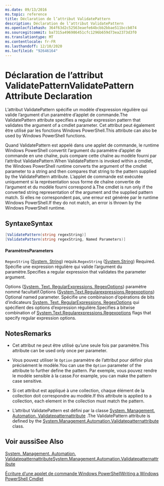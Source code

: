 ```yaml
---
ms.date: 09/13/2016
ms.topic: reference
title: Déclaration de l’attribut ValidatePattern
description: Déclaration de l’attribut ValidatePattern
ms.openlocfilehash: 364f63d2c52563eaefe64bcbb2bbae511bccb074
ms.sourcegitcommit: ba7315a496986451cfc1296b659d73ea2373d3f0
ms.translationtype: MT
ms.contentlocale: fr-FR
ms.lasthandoff: 12/10/2020
ms.locfileid: "92646164"
---
```

# <a name="validatepattern-attribute-declaration"></a><span data-ttu-id="0e4f6-103">Déclaration de l’attribut ValidatePattern</span><span class="sxs-lookup"><span data-stu-id="0e4f6-103">ValidatePattern Attribute Declaration</span></span>

<span data-ttu-id="0e4f6-104">L’attribut ValidatePattern spécifie un modèle d’expression régulière qui valide l’argument d’un paramètre d’applet de commande.</span><span class="sxs-lookup"><span data-stu-id="0e4f6-104">The ValidatePattern attribute specifies a regular expression pattern that validates the argument of a cmdlet parameter.</span></span> <span data-ttu-id="0e4f6-105">Cet attribut peut également être utilisé par les fonctions Windows PowerShell.</span><span class="sxs-lookup"><span data-stu-id="0e4f6-105">This attribute can also be used by Windows PowerShell functions.</span></span>

<span data-ttu-id="0e4f6-106">Quand ValidatePattern est appelé dans une applet de commande, le runtime Windows PowerShell convertit l’argument du paramètre d’applet de commande en une chaîne, puis compare cette chaîne au modèle fourni par l’attribut ValidatePattern.</span><span class="sxs-lookup"><span data-stu-id="0e4f6-106">When ValidatePattern is invoked within a cmdlet, the Windows PowerShell runtime converts the argument of the cmdlet parameter to a string and then compares that string to the pattern supplied by the ValidatePattern attribute.</span></span> <span data-ttu-id="0e4f6-107">L’applet de commande est exécutée uniquement si la représentation sous forme de chaîne convertie de l’argument et du modèle fourni correspond à.</span><span class="sxs-lookup"><span data-stu-id="0e4f6-107">The cmdlet is run only if the converted string representation of the argument and the supplied pattern match.</span></span> <span data-ttu-id="0e4f6-108">Si elles ne correspondent pas, une erreur est générée par le runtime Windows PowerShell.</span><span class="sxs-lookup"><span data-stu-id="0e4f6-108">If they do not match, an error is thrown by the Windows PowerShell runtime.</span></span>

## <a name="syntax"></a><span data-ttu-id="0e4f6-109">Syntaxe</span><span class="sxs-lookup"><span data-stu-id="0e4f6-109">Syntax</span></span>

```csharp
[ValidatePattern(string regexString)]
[ValidatePattern(string regexString, Named Parameters)]
```

#### <a name="parameters"></a><span data-ttu-id="0e4f6-110">Paramètres</span><span class="sxs-lookup"><span data-stu-id="0e4f6-110">Parameters</span></span>

<span data-ttu-id="0e4f6-111">`RegexString` ([System. String](/dotnet/api/System.String)) requis.</span><span class="sxs-lookup"><span data-stu-id="0e4f6-111">`RegexString` ([System.String](/dotnet/api/System.String)) Required.</span></span> <span data-ttu-id="0e4f6-112">Spécifie une expression régulière qui valide l’argument du paramètre.</span><span class="sxs-lookup"><span data-stu-id="0e4f6-112">Specifies a regular expression that validates the parameter argument.</span></span>

<span data-ttu-id="0e4f6-113">Options ([System. Text. RegularExpressions. RegexOptions](/dotnet/api/System.Text.RegularExpressions.RegexOptions)) paramètre nommé facultatif.</span><span class="sxs-lookup"><span data-stu-id="0e4f6-113">Options ([System.Text.Regularexpressions.Regexoptions](/dotnet/api/System.Text.RegularExpressions.RegexOptions)) Optional named parameter.</span></span> <span data-ttu-id="0e4f6-114">Spécifie une combinaison d’opérations de bits d’indicateurs [System. Text. RegularExpressions. RegexOptions](/dotnet/api/System.Text.RegularExpressions.RegexOptions) qui spécifient des options d’expression régulière.</span><span class="sxs-lookup"><span data-stu-id="0e4f6-114">Specifies a bitwise combination of [System.Text.Regularexpressions.Regexoptions](/dotnet/api/System.Text.RegularExpressions.RegexOptions) flags that specify regular expression options.</span></span>

## <a name="remarks"></a><span data-ttu-id="0e4f6-115">Notes</span><span class="sxs-lookup"><span data-stu-id="0e4f6-115">Remarks</span></span>

- <span data-ttu-id="0e4f6-116">Cet attribut ne peut être utilisé qu’une seule fois par paramètre.</span><span class="sxs-lookup"><span data-stu-id="0e4f6-116">This attribute can be used only once per parameter.</span></span>

- <span data-ttu-id="0e4f6-117">Vous pouvez utiliser le `Option` paramètre de l’attribut pour définir plus précisément le modèle.</span><span class="sxs-lookup"><span data-stu-id="0e4f6-117">You can use the `Option` parameter of the attribute to further define the pattern.</span></span> <span data-ttu-id="0e4f6-118">Par exemple, vous pouvez rendre le modèle sensible à la casse.</span><span class="sxs-lookup"><span data-stu-id="0e4f6-118">For example, you can make the pattern case sensitive.</span></span>

- <span data-ttu-id="0e4f6-119">Si cet attribut est appliqué à une collection, chaque élément de la collection doit correspondre au modèle.</span><span class="sxs-lookup"><span data-stu-id="0e4f6-119">If this attribute is applied to a collection, each element in the collection must match the pattern.</span></span>

- <span data-ttu-id="0e4f6-120">L’attribut ValidatePattern est défini par la classe [System. Management. Automation. Validatepatternattribute](/dotnet/api/System.Management.Automation.ValidatePatternAttribute) .</span><span class="sxs-lookup"><span data-stu-id="0e4f6-120">The ValidatePattern attribute is defined by the [System.Management.Automation.Validatepatternattribute](/dotnet/api/System.Management.Automation.ValidatePatternAttribute) class.</span></span>

## <a name="see-also"></a><span data-ttu-id="0e4f6-121">Voir aussi</span><span class="sxs-lookup"><span data-stu-id="0e4f6-121">See Also</span></span>

[<span data-ttu-id="0e4f6-122">System. Management. Automation. Validatepatternattribute</span><span class="sxs-lookup"><span data-stu-id="0e4f6-122">System.Management.Automation.Validatepatternattribute</span></span>](/dotnet/api/System.Management.Automation.ValidatePatternAttribute)

[<span data-ttu-id="0e4f6-123">Écriture d’une applet de commande Windows PowerShell</span><span class="sxs-lookup"><span data-stu-id="0e4f6-123">Writing a Windows PowerShell Cmdlet</span></span>](./writing-a-windows-powershell-cmdlet.md)
